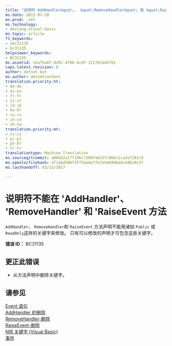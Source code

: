 ```yaml
---
title: "说明符 AddHandler&quot;、 &quot;RemoveHandler&quot; 和 &quot;RaiseEvent&quot; 方法上不可用 |Microsoft 文档"
ms.date: 2015-07-20
ms.prod: .net
ms.technology:
- devlang-visual-basic
ms.topic: article
f1_keywords:
- vbc31135
- bc31135
helpviewer_keywords:
- BC31135
ms.assetid: 2eaf5a6f-d201-4f9b-bcdf-12170cb44791
caps.latest.revision: 8
author: dotnet-bot
ms.author: dotnetcontent
translation.priority.ht:
- de-de
- es-es
- fr-fr
- it-it
- ja-jp
- ko-kr
- ru-ru
- zh-cn
- zh-tw
translation.priority.mt:
- cs-cz
- pl-pl
- pt-br
- tr-tr
translationtype: Machine Translation
ms.sourcegitcommit: a06bd2a17f1d6c7308fa6337c866c1ca2e7281c0
ms.openlocfilehash: df1ebd586f3f754e6e77b7e5e6996adcd4629c3f
ms.lasthandoff: 03/13/2017

---
```

# <a name="specifiers-are-not-valid-on-39addhandler39-39removehandler39-and-39raiseevent39-methods"></a>说明符不能在 'AddHandler'、 'RemoveHandler' 和 'RaiseEvent 方法
`AddHandler`、 `RemoveHandler`和 `RaiseEvent` 方法声明不能用诸如 `Public` 或 `ReadOnly`这样的关键字来修改。 只有可以修改的声明才可包含这些关键字。  
  
 **错误 ID：** BC31135  
  
## <a name="to-correct-this-error"></a>更正此错误  
  
-   从方法声明中删除关键字。  
  
## <a name="see-also"></a>请参见  
 [Event 语句](../../visual-basic/language-reference/statements/event-statement.md)   
 [AddHandler 的删除](http://msdn.microsoft.com/en-us/fc464cf8-582c-48a6-a9c2-185c4c3d5ff8)   
 [RemoveHandler-删除](http://msdn.microsoft.com/en-us/35c17f61-6e22-4b87-b6e1-3ed0c27a88a0)   
 [RaiseEvent-删除](http://msdn.microsoft.com/en-us/7f765da0-5491-40b6-9ed5-24c98f9daad9)   
 [NIB 关键字 (Visual Basic)](http://msdn.microsoft.com/en-us/3a6fda51-6ade-4862-a407-1c305c3906ec)   
 [事件](../../visual-basic/programming-guide/language-features/events/index.md)
